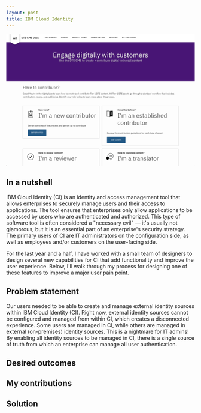 ```yaml
---
layout: post
title: IBM Cloud Identity
---
```


![IBM DTE CMS docs](/images/cms-docs/cms-docs-1.png)

## In a nutshell
IBM Cloud Identity (CI) is an identity and access management tool that allows enterprises to securely manage users and their access to applications. The tool ensures that enterprises only allow applications to be accessed by users who are authenticated and authorized. This type of software tool is often considered a "necessary evil" –– it's usually not glamorous, but it is an essential part of an enterprise's security strategy. The primary users of CI are IT administrators on the configuration side, as well as employees and/or customers on the user-facing side. 

For the last year and a half, I have worked with a small team of designers to design several new capabilities for CI that add functionality and improve the user experience. Below, I'll walk through my process for designing one of these features to improve a major user pain point.

## Problem statement
Our users needed to be able to create and manage external identity sources within IBM Cloud Identity (CI). Right now, external identity sources cannot be configured and managed from within CI, which creates a disconnected experience. Some users are managed in CI, while others are managed in external (on-premises) identity sources. This is a nightmare for IT admins! By enabling all identity sources to be managed in CI, there is a single source of truth from which an enterprise can manage all user authentication.

## Desired outcomes

## My contributions

## Solution
